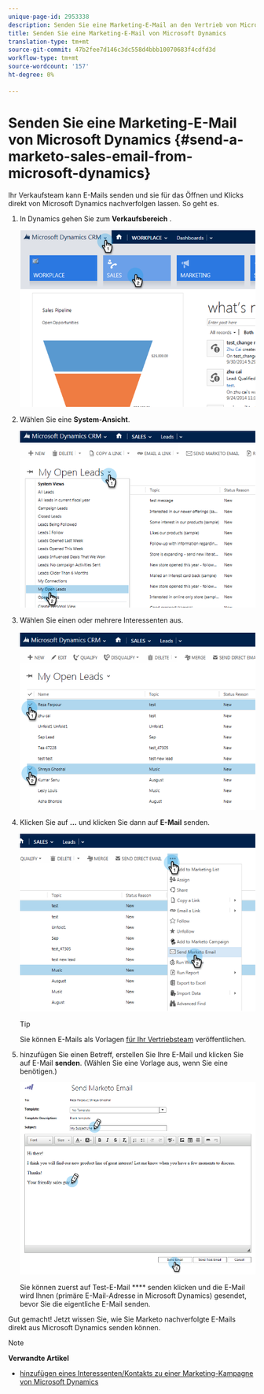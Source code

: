 ```yaml
---
unique-page-id: 2953338
description: Senden Sie eine Marketing-E-Mail an den Vertrieb von Microsoft Dynamics - MarketingTo Docs - Produktdokumentation
title: Senden Sie eine Marketing-E-Mail von Microsoft Dynamics
translation-type: tm+mt
source-git-commit: 47b2fee7d146c3dc558d4bbb10070683f4cdfd3d
workflow-type: tm+mt
source-wordcount: '157'
ht-degree: 0%

---
```



# Senden Sie eine Marketing-E-Mail von Microsoft Dynamics {#send-a-marketo-sales-email-from-microsoft-dynamics}

Ihr Verkaufsteam kann E-Mails senden und sie für das Öffnen und Klicks direkt von Microsoft Dynamics nachverfolgen lassen. So geht es.

1. In Dynamics gehen Sie zum **Verkaufsbereich** .

   ![](assets/image2014-10-20-11-3a56-3a9.png)

1. Wählen Sie eine **System-Ansicht**.

   ![](assets/image2014-10-20-11-3a56-3a20.png)

1. Wählen Sie einen oder mehrere Interessenten aus.

   ![](assets/image2014-10-20-11-3a56-3a35.png)

1. Klicken Sie auf **...** und klicken Sie dann auf **E-Mail** senden.

   ![](assets/image2014-10-20-11-3a56-3a57.png)

   >[!TIP]
   >
   >Sie können E-Mails als Vorlagen [für Ihr Vertriebsteam](../../../../product-docs/marketo-sales-insight/msi-for-salesforce/features/actions-in-the-msi-panel/send-marketo-email/publish-an-email-to-sales-insight.md) veröffentlichen.

1. hinzufügen Sie einen Betreff, erstellen Sie Ihre E-Mail und klicken Sie auf E-Mail **senden**. (Wählen Sie eine Vorlage aus, wenn Sie eine benötigen.)

   ![](assets/image2014-10-20-11-3a57-3a8.png)

   Sie können zuerst auf Test-E-Mail **** senden klicken und die E-Mail wird Ihnen (primäre E-Mail-Adresse in Microsoft Dynamics) gesendet, bevor Sie die eigentliche E-Mail senden.

Gut gemacht! Jetzt wissen Sie, wie Sie Marketo nachverfolgte E-Mails direkt aus Microsoft Dynamics senden können.

>[!NOTE]
>
>**Verwandte Artikel**
>
>* [hinzufügen eines Interessenten/Kontakts zu einer Marketing-Kampagne von Microsoft Dynamics](add-a-lead-contact-to-a-marketo-campaign-from-microsoft-dynamics.md)

>



